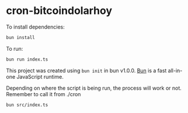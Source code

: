 # cron-bitcoindolarhoy

To install dependencies:

```bash
bun install
```

To run:

```bash
bun run index.ts
```

This project was created using `bun init` in bun v1.0.0. [Bun](https://bun.sh) is a fast all-in-one JavaScript runtime.

Depending on where the script is being run, the process will work or not.
Remember to call it from ./cron

`bun src/index.ts`
